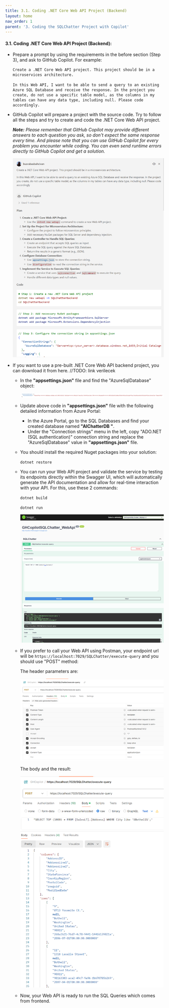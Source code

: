 ```yaml
---
title: 3.1. Coding .NET Core Web API Project (Backend)
layout: home
nav_order: 1
parent: '3. Coding the SQLChatter Project with Copilot'
---
```


#### 3.1. Coding .NET Core Web API Project (Backend):

* Prepare a prompt by using the requirements in the before section (Step 3), and ask to GitHub Copilot. For example:

    ```
    Create a .NET Core Web API project. This project should be in a microservices architecture.

    In this Web API, I want to be able to send a query to an existing Azure SQL Database and receive the response. In the project you create, do not use a specific table model, as the columns in my tables can have any data type, including null. Please code accordingly.
    ```

* GitHub Copilot will prepare a project with the source code. Try to follow all the steps and try to create and code the .NET Core Web API project.

   _**Note:** Please remember that GitHub Copilot may provide different answers to each question you ask, so don't expect the same response every time. And please note that you can use GitHub Copilot for every problem you encounter while coding. You can even send runtime errors directly to GitHub Copilot and get a solution._

   ![Backend](./SQLChatterImages/Backend.png)

* If you want to use a pre-built .NET Core Web API backend project, you can download it from here. //TODO: link verilecek
  * In the **"appsettings.json"** file and find the "AzureSqlDatabase" object:

      ![ConnectionString](./SQLChatterImages/ConnectionString.png)
  
  * Update above code in **"appsettings.json"** file with the following detailed information from Azure Portal:

     * In the Azure Portal, go to the SQL Databases and find your created database named **"AIChatterDB "**.
     * Under the "Connection strings" menu in the left, copy "ADO.NET (SQL authentication)" connection string and replace the "AzureSqlDatabase" value in **"appsettings.json"** file.

  * You should install the required Nuget packages into your solution:

     ```dotnet restore```

  * You can run your Web API project and validate the service by testing its endpoints directly within the Swagger UI, which will automatically generate the API documentation and allow for real-time interaction with your API. For this, use these 2 commands:
     
     ```dotnet build```

     ```dotnet run```

      ![SwaggerWebapi](./SQLChatterImages/SwaggerWebapi.png)

  * If you prefer to call your Web API using Postman, your endpoint url will be ```https://localhost:7029/SQLChatter/execute-query``` and you should use "POST" method: 

      The header parameters are:

      ![PostmanHeaders](./SQLChatterImages/PostmanHeaders.png) 

      The body and the result:

      ![PostmanResult](./SQLChatterImages/PostmanResult.png) 

  * Now, your Web API is ready to run the SQL Queries which comes from frontend.